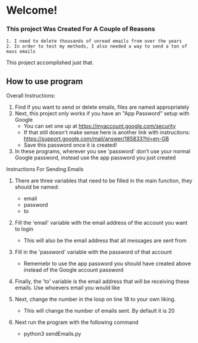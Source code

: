 # Welcome!

### This project Was Created For A Couple of Reasons 
    1. I need to delete thousands of unread emails from over the years
    2. In order to test my methods, I also needed a way to send a ton of mass emails

This project accomplished just that.

## How to use program
Overall Instructions:
1. Find if you want to send or delete emails, files are named appropriately
2. Next, this project only works if you have an "App Password" setup with Google
    * You can set one up at https://myaccount.google.com/security
    * If that still doesn't make sense here is another link with instrucitons: https://support.google.com/mail/answer/185833?hl=en-GB
    * Save this password once it is created!
3. In these programs, wherever you see 'password' don't use your normal Google password, instead use the app password you just created

Instructions For Sending Emails
1. There are three variables that need to be filled in the main function, they should be named:
    * email
    * password
    * to
2. Fill the 'email' variable with the email address of the account you want to login
    * This will also be the email address that all messages are sent from
3. Fill in the 'password' variable with the password of that account
    * Rememebr to use the app password you should have created above instead of the Google account password
4. Finally, the 'to' variable is the email address that will be receiving these emails. Use whoevers email you would like 

5. Next, change the number in the loop on line 18 to your own liking. 
    * This will change the number of emails sent. By default it is 20

4. Next run the program with the following command
    * python3 sendEmails.py

